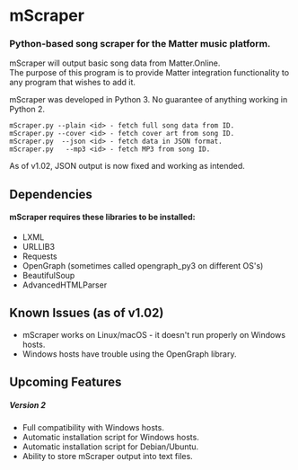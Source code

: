 # mScraper
### Python-based song scraper for the Matter music platform.

mScraper will output basic song data from Matter.Online.  
The purpose of this program is to provide Matter integration functionality to any program that wishes to add it.  

mScraper was developed in Python 3. No guarantee of anything working in Python 2.
```
mScraper.py --plain <id> - fetch full song data from ID.  
mScraper.py --cover <id> - fetch cover art from song ID.
mScraper.py  --json <id> - fetch data in JSON format.  
mScraper.py   --mp3 <id> - fetch MP3 from song ID.
```
As of v1.02, JSON output is now fixed and working as intended.

## Dependencies
#### mScraper requires these libraries to be installed:
* LXML
* URLLIB3
* Requests
* OpenGraph (sometimes called opengraph_py3 on different OS's)
* BeautifulSoup
* AdvancedHTMLParser

## Known Issues (as of v1.02)
* mScraper works on Linux/macOS - it doesn't run properly on Windows hosts.
* Windows hosts have trouble using the OpenGraph library.

## Upcoming Features
##### Version 2
* Full compatibility with Windows hosts.
* Automatic installation script for Windows hosts.
* Automatic installation script for Debian/Ubuntu.
* Ability to store mScraper output into text files.
